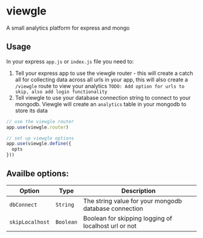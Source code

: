 # viewgle
A small analytics platform for express and mongo

## Usage
In your express `app.js` or `index.js` file you need to:
1. Tell your express app to use the viewgle router - this will create a catch all for collecting data across all urls in your app, this will also create a `/viewgle` route to view your analytics `TODO: Add option for urls to skip, also add login functionality`
2. Tell viewgle to use your database connection string to connect to your mongodb. Viewgle will create an `analytics` table in your mongodb to store its data

``` javascript
// use the viewgle router
app.use(viewgle.router)

// set up viewgle options
app.use(viewgle.define({
  opts
}))
```

## Availbe options:

| Option          | Type      | Description                                           |
|-----------------|-----------|-------------------------------------------------------|
| `dbConnect`     | `String`  | The string value for your mongodb database connection |
| `skipLocalhost` | `Boolean` | Boolean for skipping logging of localhost url or not  |